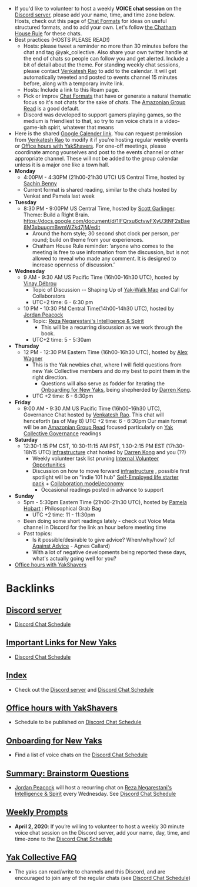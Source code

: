 - If you'd like to volunteer to host a weekly **VOICE chat session** on the [Discord server](<Discord server.md>), please add your name, time, and time zone below. Hosts, check out this page of [Chat Formats](<Chat Formats.md>) for ideas on useful structured formats, and to add your own. Let's follow [the Chatham House Rule](https://en.wikipedia.org/wiki/Chatham_House_Rule) for these chats.
- Best practices (HOSTS PLEASE READ!)
    - Hosts: please tweet a reminder no more than 30 minutes before the chat and tag @yak_collective. Also share your own twitter handle at the end of chats so people can follow you and get alerted. Include a bit of detail about the theme. For standing weekly chat sessions, please contact [Venkatesh Rao](<Venkatesh Rao.md>) to add to the calendar. It will get automatically tweeted and posted to events channel 15 minutes before, along with a temporary invite link.
    - Hosts: Include a link to this Roam page.
    - Pick or improv [Chat Formats](<Chat Formats.md>) that have or generate a natural thematic focus so it's not chats for the sake of chats. The [Amazonian Group Read](<Amazonian Group Read.md>) is a good default.
    - Discord was developed to support gamers playing games, so the medium is friendliest to that, so try to run voice chats in a video-game-ish spirit, whatever that means
- Here is the shared [Google Calender link](https://calendar.google.com/calendar?cid=bzk5NW00MzE3M2Jwc2xtaGg0OW5tcnA1aTRAZ3JvdXAuY2FsZW5kYXIuZ29vZ2xlLmNvbQ). You can request permission from [Venkatesh Rao](<Venkatesh Rao.md>) to modify it if you're hosting regular weekly events or [Office hours with YakShavers](<Office hours with YakShavers.md>). For one-off meetings, please coordinate among yourselves and post to the events channel or other appropriate channel. These will not be added to the group calendar unless it is a major one like a town hall.
- **Monday**
    - 4:00PM - 4:30PM (21h00-21h30 UTC) US Central Time, hosted by [Sachin Benny](<Sachin Benny.md>)
    - Current format is shared reading, similar to the chats hosted by Venkat and Pamela last week
- **Tuesday**
    - 8:30 PM - 9:00PM US Central Time, hosted by [Scott Garlinger](<Scott Garlinger.md>). Theme: Build a Right Brain. https://docs.google.com/document/d/1IFQrxu6ctvwFXyU3tNF2sBae8M3xbuugmBwmWZkd7jM/edit
        - Around the horn style; 30 second shot clock per person, per round; build on theme from your experiences.
        - Chatham House Rule reminder: ‘anyone who comes to the meeting i[]()s free to use information from the discussion, but is not allowed to reveal who made any comment. It is designed to increase openness of discussion.’
- **Wednesday**
    - 9 AM - 9:30 AM US Pacific Time (16h00-16h30 UTC), hosted by [Vinay Débrou](<Vinay Débrou.md>)
        - Topic of Discussion -- Shaping Up of [Yak-Walk Map](<Yak-Walk Map.md>) and Call for Collaborators
        - UTC+2 time: 6 - 6:30 pm
    - 10 PM - 10:30 PM Central Time(14h00-14h30 UTC), hosted by [Jordan Peacock](<Jordan Peacock.md>)
        - Topic: [Reza Negarestani's Intelligence & Spirit](<Reza Negarestani's Intelligence & Spirit.md>)
            - This will be a recurring discussion as we work through the book.
        - UTC+2 time: 5 - 5:30am
- **Thursday**
    - 12 PM - 12:30 PM Eastern Time (16h00-16h30 UTC), hosted by [Alex Wagner](<Alex Wagner.md>)
        - This is the Yak newbies chat, where I will field questions from new Yak Collective members and do my best to point them in the right direction.
            - Questions will also serve as fodder for iterating the [Onboarding for New Yaks](<Onboarding for New Yaks.md>), being shepherded by [Darren Kong](<Darren Kong.md>).
        - UTC +2 time: 6 - 6:30pm
- **Friday**
    - 9:00 AM - 9:30 AM US Pacific Time (16h00-16h30 UTC), Governance Chat hosted by [Venkatesh Rao](<Venkatesh Rao.md>). This chat will henceforth (as of May 8)
        UTC +2 time: 6 - 6:30pm
        Our main format will be an [Amazonian Group Read](<Amazonian Group Read.md>) focused particularly on [Yak Collective Governance](<Yak Collective Governance.md>) readings
- **Saturday**
    - 12:30-1:15 PM CST, 10:30-11:15 AM PST, 1:30-2:15 PM EST (17h30-18h15 UTC) [infrastructure](<infrastructure.md>) chat hosted by [Darren Kong](<Darren Kong.md>) and you (??)
        - Weekly volunteer task list pruning [Internal Volunteer Opportunities](<Internal Volunteer Opportunities.md>)
        - Discussion on how to move forward [infrastructure](<infrastructure.md>) , possible first spotlight will be on "indie 101 hub" [Self-Employed life starter pack](<Self-Employed life starter pack.md>) + [Collaboration model/economy](<Collaboration model/economy.md>)
            - Occasional readings posted in advance to support  
- **Sunday**
    - 5pm - 5:30pm Eastern Time (21h00-21h30 UTC), hosted by [Pamela Hobart](<Pamela Hobart.md>) : Philosophical Grab Bag
        - UTC +2 time: 11 - 11:30pm
    - Been doing some short readings lately - check out Voice Meta channel in Discord for the link an hour before meeting time
    - Past topics:
        - Is it possible/desirable to give advice? When/why/how? (cf [Against Advice](https://thepointmag.com/examined-life/against-advice-agnes-callard/) - Agnes Callard)
        - With a lot of negative developments being reported these days, what's actually going well for you? 
- [Office hours with YakShavers](<Office hours with YakShavers.md>)

# Backlinks
## [Discord server](<Discord server.md>)
- [Discord Chat Schedule](<Discord Chat Schedule.md>)

## [Important Links for New Yaks](<Important Links for New Yaks.md>)
- [Discord Chat Schedule](<Discord Chat Schedule.md>)

## [Index](<Index.md>)
- Check out the [Discord server](<Discord server.md>) and [Discord Chat Schedule](<Discord Chat Schedule.md>)

## [Office hours with YakShavers](<Office hours with YakShavers.md>)
- Schedule to be published on [Discord Chat Schedule](<Discord Chat Schedule.md>)

## [Onboarding for New Yaks](<Onboarding for New Yaks.md>)
- Find a list of voice chats on the [Discord Chat Schedule](<Discord Chat Schedule.md>)

## [Summary: Brainstorm Questions](<Summary: Brainstorm Questions.md>)
- [Jordan Peacock](<Jordan Peacock.md>) will host a recurring chat on [Reza Negarestani's Intelligence & Spirit](<Reza Negarestani's Intelligence & Spirit.md>) every Wednesday. See [Discord Chat Schedule](<Discord Chat Schedule.md>)

## [Weekly Prompts](<Weekly Prompts.md>)
- **April 2, 2020**: If you’re willing to volunteer to host a weekly 30 minute voice chat session on the Discord server, add your name, day, time, and time-zone to the [Discord Chat Schedule](<Discord Chat Schedule.md>)

## [Yak Collective FAQ](<Yak Collective FAQ.md>)
- The yaks can read/write to channels and this Discord, and are encouraged to join any of the regular chats (see [Discord Chat Schedule](<Discord Chat Schedule.md>))


